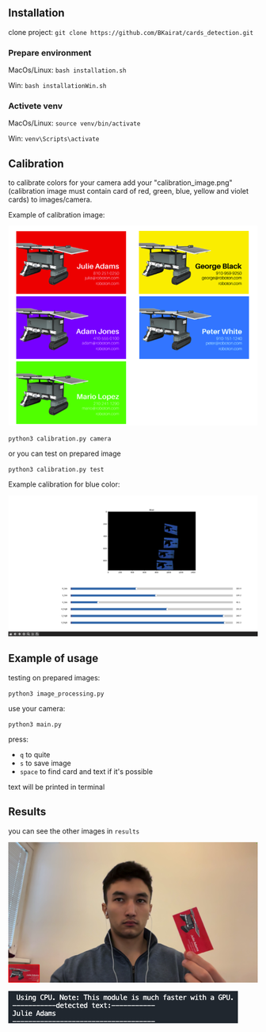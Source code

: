 ## Installation

clone project: 
 ``git clone https://github.com/BKairat/cards_detection.git``

### Prepare environment
MacOs/Linux: ``bash installation.sh``

Win: ``bash installationWin.sh``

### Activete venv

MacOs/Linux: ``source venv/bin/activate``

Win: ``venv\Scripts\activate``

## Calibration
to calibrate colors for your camera add your "calibration_image.png" (calibration image must contain card of red, green, blue, yellow and violet cards) to images/camera.

Example of calibration image:

![calibration_image](RMimages/calibration_image.png)

``python3 calibration.py camera``

or you can test on prepared image

``python3 calibration.py test``

Example calibration for blue color:

![calibration_blue](RMimages/calibration_blue.png)


## Example of usage
testing on prepared images:

``python3 image_processing.py``

use your camera:

``python3 main.py``

press:
+ ``q`` to quite 
+ ``s`` to save image
+ ``space`` to find card and text if it's possible

text will be printed in terminal


## Results

you can see the other images in `results`

![calibration_blue](RMimages/red_result.png)

![calibration_blue](RMimages/text.png)


